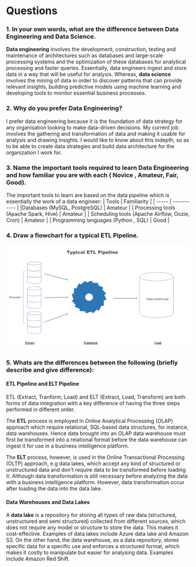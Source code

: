# Questions

### 1. In your own words, what are the difference between Data Engineering and Data Science.

**Data engineering** involves the development, construction, testing and maintenance of architectures such as databases and large-scale processing systems and the optimization of these databases for analytical processing and faster queries. Essentially, data engineers ingest and store data in a way that will be useful for analysis. Whereas, **data science** involves the mining of data in order to discover patterns that can provide relevant insights, building predictive models using machine learning and developing tools to monitor essential business processes.

### 2.	Why do you prefer Data Engineering?

I prefer data engineering because it is the foundation of data strategy for any organisation looking to make data-driven decisions. My current job involves the gathering and transformation of data and making it usable for analysis and drawing insights. I would like to know about this indepth, so as to be able to create data strategies and build data architecture for the organization I work for.

### 3. Name the important tools required to learn Data Engineering and how familiar you are with each ( Novice , Amateur, Fair, Good).
The important tools to learn are based on the data pipeline which is essentially the work of a data engineer:
| Tools | Familiarity |
| ----- | ----------- |
|Databases (MySQL, PostgreSQL) | Amateur |
| Processing tools (Apache Spark, Hive) | Amateur | 
| Scheduling tools (Apache Airflow, Oozie, Cron) | Amateur |
| Programming languages (Python , SQL) | Good |

### 4. Draw a flowchart for a typical ETL Pipeline.
![ETL pipeline](https://github.com/adeyinkaoresanya/DS-ML-Initiative/blob/main/Level%201/Intermediate/ETL%20pipeline.png)

### 5. Whats are the differences between the following (briefly describe and give difference): 

#### ETL Pipeline and ELT Pipeline
ETL (Extract, Tranform, Load) and ELT (Extract, Load, Transform) are both forms of data integration with a key difference of having the three steps performed in different order. 

The **ETL** process is employed in Online Analytical Processing (OLAP) approach which require relational, SQL-based data structures, for instance, data warehouses. Hence data brought into an OLAP data warehouse must first be transformed into a relational format before the data warehouse can ingest it for use in a business intelligence platform.

The **ELT** process, however,  is used in the Online Transactional Processing (OLTP) approach, e.g data lakes, which accept any kind of structured or unstructured data and don't require data to be transformed before loading it. Although data transformation is still necessary before analyzing the data with a business intelligence platform. However, data transformation occur after loading the data into the data lake. 

#### Data Warehouses and Data Lakes
A **data lake** is a repository for storing all types of raw data (structured, unstructured and semi structured) collected from different sources, which does not require any model or structure to store the data. This makes it cost-effective. Examples of data lakes include Azure data lake and Amazon S3. On the other hand, the data warehouse, as a data repository, stores specific data for a specific use and enforces a structured format, which makes it costly to manipulate but easier for analysing data. Examples include Amazon Red Shift.
